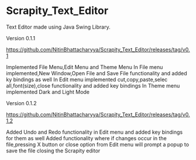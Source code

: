 # Scrapity_Text_Editor
Text Editor made using Java Swing Library. 

Version 0.1.1

https://github.com/NitinBhattacharyya/Scrapity_Text_Editor/releases/tag/v0.1

Implemented File Menu,Edit Menu and Theme Menu
In File menu implemented,New Window,Open File and Save File functionality and added ky bindings as well
In Edit menu implemented cut,copy,paste,selec all,font(size),close functionality and added key bindings
In Theme menu implemented Dark and Light Mode

Version 0.1.2

https://github.com/NitinBhattacharyya/Scrapity_Text_Editor/releases/tag/v0.1.2

Added Undo and Redo functionality in Edit menu and added key bindings for them as well
Added functionality where if changes occur in the file,pressing X button or close option from Edit menu will 
prompt a popup to save the file closing the Scrapity editor
